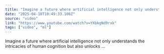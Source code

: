 ```yaml
---
title: "Imagine a future where artificial intelligence not only understands the intricacies of human"
date: "2025-04-18T10:49:33.106Z"
source: "video"
link: "https://www.youtube.com/watch?v=YXbkgNd9rxk"
tags: ["video", "ml"]
---
```


Imagine a future where artificial intelligence not only understands the intricacies of human cognition but also unlocks ...
